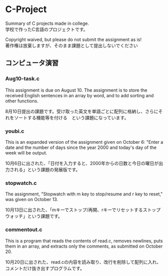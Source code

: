 # C-Project
Summary of C projects made in college.   
学校で作ったC言語のプロジェクトです。

Copyright waived, but please do not submit the assignment as is!  
著作権は放棄しますが、そのまま課題として提出しないでください

## コンピュータ演習

### Aug10-task.c　
This assignment is due on August 10. The assignment is to store the received English sentences in an array by word, and to add sorting and other functions.

8月10日提出の課題です。受け取った英文を単語ごとに配列に格納し、さらにそれをソートする機能等を付ける　という課題になっています。

### youbi.c
This is an expanded version of the assignment given on October 6: "Enter a date and the number of days since the year 2000 and today's day of the week will be output.

10月6日に出された、「日付を入力すると、2000年からの日数と今日の曜日が出力される」という課題の発展版です。

### stopwatch.c
The assignment, "Stopwatch with m key to stop/resume and r key to reset," was given on October 13.

10月13日に出された、「mキーでストップ/再開、rキーでリセットするストップウォッチ」という課題です。

### commentout.c
This is a program that reads the contents of read.c, removes newlines, puts them in an array, and extracts only the comments, as submitted on October 20.

10月20日に出された、read.cの内容を読み取り、改行を削除して配列に入れ、コメントだけ抜き出すプログラムです。